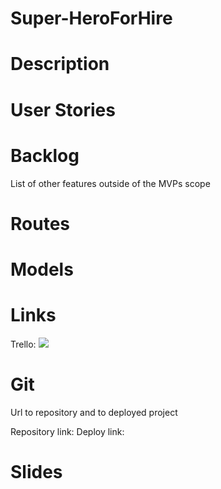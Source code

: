 # Super-HeroForHire

# Description

# User Stories

<!-- 404 - As a user I want to see a nice 404 page when I go to a page that doesn’t exist so that I know it was my fault
500 - As a user I want to see a nice error page when the super team screws it up so that I know that is not my fault
homepage - As a user I want to be able to access the homepage so that I see what the app is about and login and signup
sign up - As a user I want to sign up on the webpage so that I can see all the events that I could attend
login - As a user I want to be able to log in on the webpage so that I can get back to my account
logout - As a user I want to be able to log out from the webpage so that I can make sure no one will access my account
events list - As a user I want to see all the events available so that I can choose which ones I want to attend
events create - As a user I want to create an event so that I can invite others to attend
events detail - As a user I want to see the event details and attendee list of one event so that I can decide if I want to attend
event attend - As a user I want to be able to attend to event so that the organizers can count me in -->

# Backlog

List of other features outside of the MVPs scope

# Routes

# Models

# Links

Trello: ![](https://trello.com/invite/b/mixw5hho/ATTIef5b257c870fa0ea0abe33dfe06afd9f68CE5F49/project-2)

# Git

Url to repository and to deployed project

Repository link:
Deploy link:

# Slides